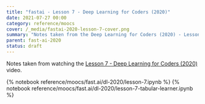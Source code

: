 ```yaml
---
title: "fastai - Lesson 7 - Deep Learning for Coders (2020)"
date: 2021-07-27 00:00
category: reference/moocs
cover: /_media/fastai-2020-lesson-7-cover.png
summary: "Notes taken from the Deep Learning for Coders (2020) - Lesson 7 video"
parent: fast-ai-2020
status: draft
---
```


Notes taken from watching the [Lesson 7 - Deep Learning for Coders (2020)](https://www.youtube.com/watch?v=VEG5xT5gAHc) video.

{% notebook reference/moocs/fast.ai/dl-2020/lesson-7.ipynb %}
{% notebook reference/moocs/fast.ai/dl-2020/lesson-7-tabular-learner.ipynb %}

